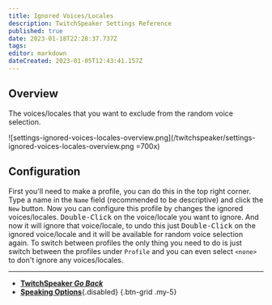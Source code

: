 ```yaml
---
title: Ignored Voices/Locales
description: TwitchSpeaker Settings Reference
published: true
date: 2023-01-18T22:28:37.737Z
tags: 
editor: markdown
dateCreated: 2023-01-05T12:43:41.157Z
---
```


## Overview
The voices/locales that you want to exclude from the random voice selection.

![settings-ignored-voices-locales-overview.png](/twitchspeaker/settings-ignored-voices-locales-overview.png =700x)

## Configuration
First you'll need to make a profile, you can do this in the top right corner. Type a name in the `Name` field (recommended to be descriptive) and click the `New` button. Now you can configure this profile by changes the ignored voices/locales. <kbd>Double-Click</kbd> on the voice/locale you want to ignore. And now it will ignore that voice/locale, to undo this just <kbd>Double-Click</kbd> on the ignored voice/locale and it will be available for random voice selection again. To switch between profiles the only thing you need to do is just switch between the profiles under `Profile` and you can even select `<none>` to don't ignore any voices/locales.

---

- [<i class="mdi mdi-chevron-left"></i>**TwitchSpeaker *Go Back***](/TwitchSpeaker)
- [<i class="mdi mdi-format-list-numbered text--twitch"></i>**Speaking Options**](/TwitchSpeaker/Settings/Speaking-Options){.disabled}
{.btn-grid .my-5}